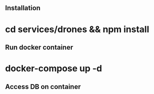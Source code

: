 ## Installation
# cd services/drones && npm install

## Run docker container
# docker-compose up -d

## Access DB on container



